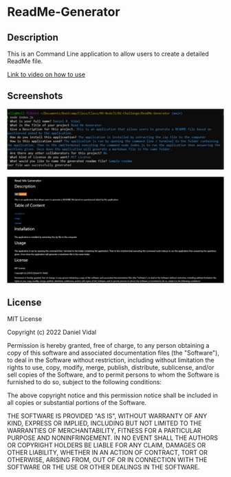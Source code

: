 # ReadMe-Generator

## Description
This is an Command Line application to allow users to create a detailed ReadMe file.

[Link to video on how to use](https://drive.google.com/file/d/1hIVas6-zOYIMw9RJsPeAi588SUYnH6Ws/view)

## Screenshots
![Read Me Generator Screenshot](./assets/read-me-screenshot-1.png)

![Read Me Generator Screenshot](./assets/read-me-screenshot-2.png)

## License
MIT License

Copyright (c) 2022 Daniel Vidal

Permission is hereby granted, free of charge, to any person obtaining a copy
of this software and associated documentation files (the "Software"), to deal
in the Software without restriction, including without limitation the rights
to use, copy, modify, merge, publish, distribute, sublicense, and/or sell
copies of the Software, and to permit persons to whom the Software is
furnished to do so, subject to the following conditions:

The above copyright notice and this permission notice shall be included in all
copies or substantial portions of the Software.

THE SOFTWARE IS PROVIDED "AS IS", WITHOUT WARRANTY OF ANY KIND, EXPRESS OR
IMPLIED, INCLUDING BUT NOT LIMITED TO THE WARRANTIES OF MERCHANTABILITY,
FITNESS FOR A PARTICULAR PURPOSE AND NONINFRINGEMENT. IN NO EVENT SHALL THE
AUTHORS OR COPYRIGHT HOLDERS BE LIABLE FOR ANY CLAIM, DAMAGES OR OTHER
LIABILITY, WHETHER IN AN ACTION OF CONTRACT, TORT OR OTHERWISE, ARISING FROM,
OUT OF OR IN CONNECTION WITH THE SOFTWARE OR THE USE OR OTHER DEALINGS IN THE
SOFTWARE.

